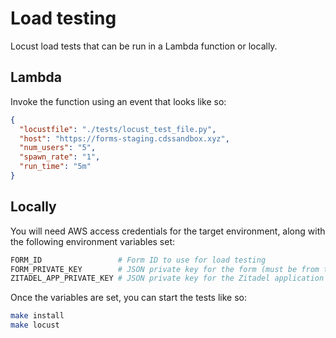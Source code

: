 # Load testing
Locust load tests that can be run in a Lambda function or locally.

## Lambda
Invoke the function using an event that looks like so:
```json
{
  "locustfile": "./tests/locust_test_file.py",
  "host": "https://forms-staging.cdssandbox.xyz",
  "num_users": "5",
  "spawn_rate": "1",
  "run_time": "5m"
}
```

## Locally
You will need AWS access credentials for the target environment, along with the following environment variables set:
```sh
FORM_ID                 # Form ID to use for load testing
FORM_PRIVATE_KEY        # JSON private key for the form (must be from the `FORM_ID` form)
ZITADEL_APP_PRIVATE_KEY # JSON private key for the Zitadel application that is used for access token introspection
```
Once the variables are set, you can start the tests like so:
```sh
make install
make locust
```